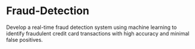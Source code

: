 # Fraud-Detection
Develop a real-time fraud detection system using machine learning to identify fraudulent credit card transactions with high accuracy and minimal false positives.
